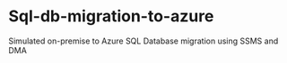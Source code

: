 # Sql-db-migration-to-azure
Simulated on-premise to Azure SQL Database migration using SSMS and DMA
